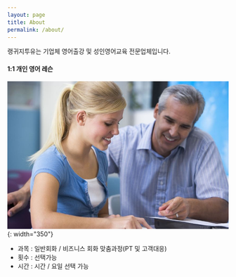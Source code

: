 ```yaml
---
layout: page
title: About
permalink: /about/
---
```


랭귀지투유는  기업체 영어출강 및 성인영어교육 전문업체입니다.

#### 1:1 개인 영어 레슨
![alt text](/assets/img/about/private_tutoring.jpg ){: width="350"}
- 과목 : 일반회화 / 비즈니스 회화 맞춤과정(PT 및 고객대응)
- 횟수 : 선택가능
- 시간 : 시간 / 요일 선택 가능
